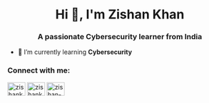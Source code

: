 <h1 align="center">Hi 👋, I'm Zishan Khan</h1>
<h3 align="center">A passionate Cybersecurity learner from India</h3>

- 🌱 I’m currently learning **Cybersecurity**


<h3 align="left">Connect with me:</h3>
<p align="left">
<a href="https://twitter.com/zishankhan4431" target="blank"><img align="center" src="https://raw.githubusercontent.com/rahuldkjain/github-profile-readme-generator/master/src/images/icons/Social/twitter.svg" alt="zishankhan4431" height="30" width="40" /></a>
<a href="https://www.youtube.com/@hackwithzishan" target="blank"><img align="center" src="https://raw.githubusercontent.com/rahuldkjain/github-profile-readme-generator/master/src/images/icons/Social/youtube.svg" alt="zishankhan4431" height="30" width="40" /></a>
  <a href="https://linkedin.com/in/zishan-khan-99a70a1b3" target="blank"><img align="center" src="https://raw.githubusercontent.com/rahuldkjain/github-profile-readme-generator/master/src/images/icons/Social/linked-in-alt.svg" alt="zishan-khan-99a70a1b3" height="30" width="40" /></a>
</p>


